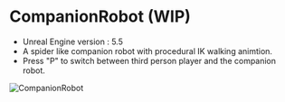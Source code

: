 # CompanionRobot (WIP)
- Unreal Engine version : 5.5
- A spider like companion robot with procedural IK walking animtion.
- Press "P" to switch between third person player and the companion robot.
 
![CompanionRobot](https://github.com/user-attachments/assets/49dfb555-ef3f-4f9f-ad8e-db12541c2f55)
